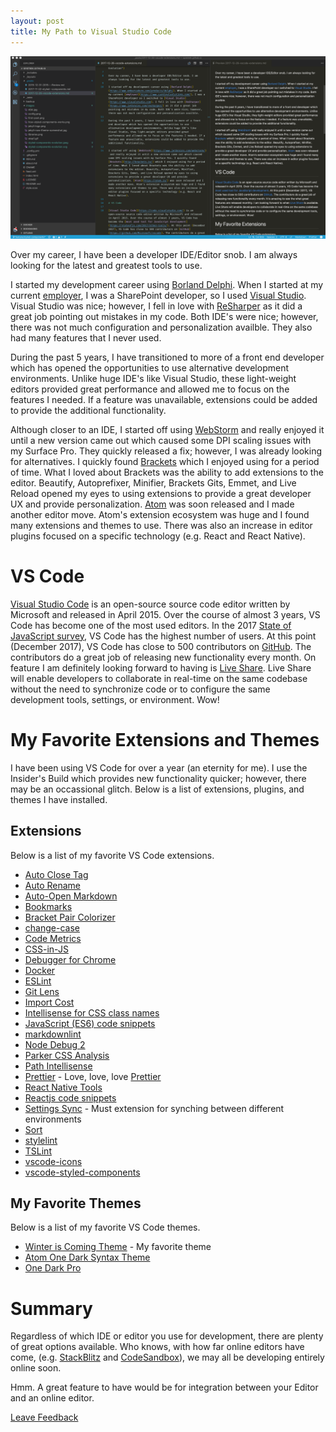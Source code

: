 ```yaml
---
layout: post
title: My Path to Visual Studio Code
---
```


![VS Code](../images/vscode.png "VS Code")

Over my career, I have been a developer IDE/Editor snob. I am always looking for the latest and greatest tools to use.

I started my development career using [Borland Delphi](https://www.embarcadero.com/products/delphi). When I started at my current [employer](https://www.cardinalsolutions.com/), I was a SharePoint developer, so I used [Visual Studio](https://www.visualstudio.com). Visual Studio was nice; however, I fell in love with [ReSharper](https://www.jetbrains.com/resharper/) as it did a great job pointing out mistakes in my code. Both IDE's were nice; however, there was not much configuration and personalization availble. They also had many features that I never used.

During the past 5 years, I have transitioned to more of a front end developer which has opened the opportunities to use alternative development environments. Unlike huge IDE's like Visual Studio, these light-weight editors provided great performance and allowed me to focus on the features I needed. If a feature was unavailable, extensions could be added to provide the additional functionality.

Although closer to an IDE, I started off using [WebStorm](https://www.jetbrains.com/webstorm/) and really enjoyed it until a new version came out which caused some DPI scaling issues with my Surface Pro. They quickly released a fix; however, I was already looking for alternatives. I quickly found [Brackets](http://brackets.io/) which I enjoyed using for a period of time. What I loved about Brackets was the ability to add extensions to the editor. Beautify, Autoprefixer, Minifier, Brackets Gits, Emmet, and Live Reload opened my eyes to using extensions to provide a great developer UX and provide personalization. [Atom](https://atom.io/) was soon released and I made another editor move. Atom's extension ecosystem was huge and I found many extensions and themes to use. There was also an increase in editor plugins focused on a specific technology (e.g. React and React Native).

# VS Code

[Visual Studio Code](https://code.visualstudio.com/) is an open-source source code editor written by Microsoft and released in April 2015. Over the course of almost 3 years, VS Code has become one of the most used editors. In the 2017 [State of JavaScript survey](https://stateofjs.com/2017/other-tools/), VS Code has the highest number of users. At this point (December 2017), VS Code has close to 500 contributors on [GitHub](https://github.com/Microsoft/vscode). The contributors do a great job of releasing new functionality every month. On feature I am definitely looking forward to having is [Live Share](https://code.visualstudio.com/blogs/2017/11/15/live-share). Live Share will enable developers to collaborate in real-time on the same codebase without the need to synchronize code or to configure the same development tools, settings, or environment. Wow!

# My Favorite Extensions and Themes

I have been using VS Code for over a year (an eternity for me). I use the Insider's Build which provides new functionality quicker; however, there may be an occassional glitch. Below is a list of extensions, plugins, and themes I have installed.

## Extensions

Below is a list of my favorite VS Code extensions.

* [Auto Close Tag](https://marketplace.visualstudio.com/items?itemName=formulahendry.auto-close-tag)
* [Auto Rename](https://marketplace.visualstudio.com/items?itemName=formulahendry.auto-rename-tag)
* [Auto-Open Markdown](https://marketplace.visualstudio.com/items?itemName=hnw.vscode-auto-open-markdown-preview)
* [Bookmarks](https://marketplace.visualstudio.com/items?itemName=alefragnani.Bookmarks)
* [Bracket Pair Colorizer](https://marketplace.visualstudio.com/items?itemName=CoenraadS.bracket-pair-colorizer)
* [change-case](https://marketplace.visualstudio.com/items?itemName=wmaurer.change-case)
* [Code Metrics](https://marketplace.visualstudio.com/items?itemName=kisstkondoros.vscode-codemetrics)
* [CSS-in-JS](https://marketplace.visualstudio.com/items?itemName=paulmolluzzo.convert-css-in-js)
* [Debugger for Chrome](https://marketplace.visualstudio.com/items?itemName=msjsdiag.debugger-for-chrome)
* [Docker](https://marketplace.visualstudio.com/items?itemName=PeterJausovec.vscode-docker)
* [ESLint](https://marketplace.visualstudio.com/items?itemName=dbaeumer.vscode-eslint)
* [Git Lens](https://marketplace.visualstudio.com/items?itemName=eamodio.gitlens)
* [Import Cost](https://marketplace.visualstudio.com/items?itemName=wix.vscode-import-cost)
* [Intellisense for CSS class names](https://marketplace.visualstudio.com/items?itemName=Zignd.html-css-class-completion)
* [JavaScript (ES6) code snippets](https://marketplace.visualstudio.com/items?itemName=xabikos.JavaScriptSnippets)
* [markdownlint](https://marketplace.visualstudio.com/items?itemName=DavidAnson.vscode-markdownlint)
* [Node Debug 2](https://marketplace.visualstudio.com/items?itemName=ms-vscode.node-debug2)
* [Parker CSS Analysis](https://marketplace.visualstudio.com/items?itemName=raymondcamden.parker-code-extension)
* [Path Intellisense](https://marketplace.visualstudio.com/items?itemName=christian-kohler.path-intellisense)
* [Prettier](https://marketplace.visualstudio.com/items?itemName=esbenp.prettier-vscode) - Love, love, love [Prettier](https://www.twitter.com/prettiercode)
* [React Native Tools](https://marketplace.visualstudio.com/items?itemName=vsmobile.vscode-react-native)
* [Reactjs code snippets](https://marketplace.visualstudio.com/items?itemName=xabikos.ReactSnippets)
* [Settings Sync](https://marketplace.visualstudio.com/items?itemName=Shan.code-settings-sync) - Must extension for synching between different environments
* [Sort](https://marketplace.visualstudio.com/items?itemName=henriiik.vscode-sort)
* [stylelint](https://marketplace.visualstudio.com/items?itemName=shinnn.stylelint)
* [TSLint](https://marketplace.visualstudio.com/items?itemName=eg2.tslint)
* [vscode-icons](https://marketplace.visualstudio.com/items?itemName=robertohuertasm.vscode-icons)
* [vscode-styled-components](https://marketplace.visualstudio.com/items?itemName=jpoissonnier.vscode-styled-components)

## My Favorite Themes

Below is a list of my favorite VS Code themes.

* [Winter is Coming Theme](https://marketplace.visualstudio.com/items?itemName=johnpapa.winteriscoming) - My favorite theme
* [Atom One Dark Syntax Theme](https://marketplace.visualstudio.com/items?itemName=andischerer.theme-atom-one-dark)
* [One Dark Pro](https://marketplace.visualstudio.com/items?itemName=zhuangtongfa.Material-theme)

# Summary

Regardless of which IDE or editor you use for development, there are plenty of great options available. Who knows, with how far online editors have come, (e.g. [StackBlitz](https://stackblitz.com/) and [CodeSandbox](https://codesandbox.io/)), we may all be developing entirely online soon.

Hmm. A great feature to have would be for integration between your Editor and an online editor.

[Leave Feedback](https://github.com/spietrek/Feedback/issues/new)
